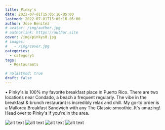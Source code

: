 ```yaml
---
title: Pinky's
date: 2022-07-01T15:05:16-05:00
lastmod: 2022-07-01T15:05:16-05:00
author: Jose Benitez
# avatar: /img/author.jpg
# authorlink: https://author.site
cover: /img/pinkys0.jpg
# images:
#   - /img/cover.jpg
categories:
  - category1
tags:
  - Restaurants

# nolastmod: true
draft: false
---
```


• Pinky's is 100% my favorite breakfast place in Puerto Rico. There are two locations near Condado, a beach a frequent regularly. The vibe in the breakfast & brunch restaurant is incredibly relax and chill. My go-to order is a Mallorca Breakfast Sandwich with any The Classic smoothie. It's amazing! Head over to Pinky's if you're in the area. 


![alt text](/img/pinkys0.jpg)
![alt text](/img/pinkys1.jpg)
![alt text](/img/pinkys2.jpg)
![alt text](/img/pinkys3.jpg)



  
   
    
     
      
       
        
         

          
           

            
             
              
               










